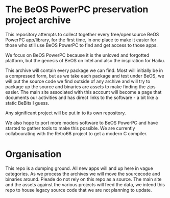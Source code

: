 # The BeOS PowerPC preservation project archive
This repository attempts to collect together every free/opensource BeOS PowerPC app/library, for the 
first time, in one place to make it easier for those who still use BeOS PowerPC to find and get access 
to those apps.

We focus on BeOS PowerPC because it is the unloved and forgotted platform, but the genesis of BeOS on 
Intel and also the inspiration for Haiku.

This archive will contain every package we can find. Most will initially be in a compressed form, but as
we take each package and test under BeOS, we will put the source code we find outside of any archive and 
will try to package up the source and binaries are assets to make finding the zips easier. The main site
associated with this account will become a page that documents our activities and has direct links to 
the software - a bit like a static BeBits I guess.

Any significant project will be put in to its own repository.

We also hope to port more moders software to BeOS PowerPC and have started to gather tools to make this
possible. We are currently collabourating with the Retro68 project to get a modern C compiler.

# Organisation
This repo is a dumping ground. All new apps will and up here in vague categories. As we process the 
archives we will move the sourcecode and binaries around. Pleade do not rely on this repo as a source. 
The main site and the assets against the various projects will feed the data, we intend this repo to 
house legacy source code that we are not planning to update.
